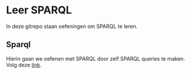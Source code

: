 # Leer SPARQL

In deze gitrepo staan oefeningen om SPARQL te leren.

## Sparql
Hierin gaan we oefenen met SPARQL door zelf SPARQL queries te maken. Volg deze [link](sparql/README.md).

